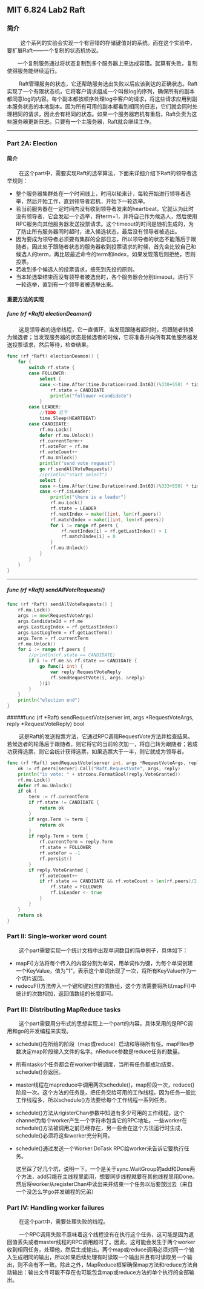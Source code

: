 

## MIT 6.824 Lab2 Raft

### 简介

&nbsp;&nbsp;&nbsp;&nbsp;&nbsp;&nbsp;&nbsp;&nbsp;&nbsp;这个系列的实验会实现一个有容错的存储键值对的系统。而在这个实验中，要扩展Raft——一个复制的状态机协议。

&nbsp;&nbsp;&nbsp;&nbsp;&nbsp;&nbsp;&nbsp;一个复制服务通过将状态复制到多个服务器上来达成容错。就算有失败，复制使得服务能继续运行。

&nbsp;&nbsp;&nbsp;&nbsp;&nbsp;&nbsp;&nbsp;&nbsp;Raft管理服务的状态，它还帮助服务选出失败以后应该到达的正确状态。Raft实现了一个有限状态机，它将客户请求组成一个叫做log的序列，确保所有的副本都同意log的内容。每个副本都按顺序处理log中客户的请求，将这些请求应用到副本服务状态的本地副本。因为所有可用的副本都看到相同的日志，它们就会同时处理相同的请求，因此会有相同的状态。如果一个服务器宕机有重启，Raft负责为这些服务器更新日志。只要有一个主服务器，Raft就会继续工作。

------

### Part 2A: Election

#### 简介

&nbsp;&nbsp;&nbsp;&nbsp;&nbsp;&nbsp;&nbsp;&nbsp;在这个part中，需要实现Raft的选举算法，下面来详细介绍下Raft的领导者选举规则：

+ 整个服务器集群处在一个时间线上，时间以轮来计，每轮开始进行领导者选举，然后开始工作，直到领导者宕机，开始下一轮选举。
+ 若当前服务器在一定时间内没有收到领导者发来的heartbeat，它就认为此时没有领导者，它会发起一个选举，将term+1，并将自己作为候选人，然后使用RPC服务向其他服务器发送投票请求。这个timeout的时间是随机生成的，为了防止所有服务器同时超时，进入候选状态，最后没有领导者被选出。
+ 因为要成为领导者必须要有集群的全部日志，所以领导者的状态不能落后于跟随者，因此处于跟随者状态的服务器收到投票请求的时候，首先会比较自己和候选人的term，再比较最近命令的term和index，如果发现落后则拒绝，否则投票。
+ 若收到多个候选人的投票请求，按先到先投的原则。
+ 当本轮选举结束而没有领导者被选出时，各个服务器会分别timeout，进行下一轮选举，直到有一个领导者被选举出来。

#### 重要方法的实现

##### func (rf *Raft) electionDeamon()

&nbsp;&nbsp;&nbsp;&nbsp;&nbsp;&nbsp;&nbsp;&nbsp;这是领导者的选举线程，它一直循环，当发现跟随者超时时，将跟随者转换为候选者；当发现服务器的状态是候选者的时候，它将准备并向所有其他服务器发送投票请求，然后等待，检查结果。

```go
func (rf *Raft) electionDeamon() {
	for {
		switch rf.state {
		case FOLLOWER:
			select {
			case <-time.After(time.Duration(rand.Int63()%330+550) * time.Millisecond):
				rf.state = CANDIDATE
				println("follower->candidate")
			}
		case LEADER:
            //TODO 见下
			time.Sleep(HEARTBEAT)
		case CANDIDATE:
			rf.mu.Lock()
			defer rf.mu.Unlock()
			rf.currentTerm++
			rf.voteFor = rf.me
			rf.voteCount++
			rf.mu.Unlock()
			println("send vote request")
			go rf.sendAllVoteRequests()
			//println("start select")
			select {
			case <-time.After(time.Duration(rand.Int63()%333+550) * time.Millisecond):
			case <-rf.isLeader:
				println("there is a leader")
				rf.mu.Lock()
				rf.state = LEADER
				rf.nextIndex = make([]int, len(rf.peers))
				rf.matchIndex = make([]int, len(rf.peers))
				for i := range rf.peers {
					rf.nextIndex[i] = rf.getLastIndex() + 1
					rf.matchIndex[i] = 0
				}
				rf.mu.Unlock()
			}
		}
	}
}
```

---

##### func (rf *Raft) sendAllVoteRequests()



```go
func (rf *Raft) sendAllVoteRequests() {
	rf.mu.Lock()
	args := new(RequestVoteArgs)
	args.CandidateId = rf.me
	args.LastLogIndex = rf.getLastIndex()
	args.LastLogTerm = rf.getLastTerm()
	args.Term = rf.currentTerm
	rf.mu.Unlock()
	for i := range rf.peers {
		//println(rf.state == CANDIDATE)
		if i != rf.me && rf.state == CANDIDATE {
			go func(i int) {
				var reply RequestVoteReply
				rf.sendRequestVote(i, args, &reply)
			}(i)
		}
	}
	println("election end")
}
```



#####func (rf *Raft) sendRequestVote(server int, args *RequestVoteArgs, reply *RequestVoteReply) bool

&nbsp;&nbsp;&nbsp;&nbsp;&nbsp;&nbsp;&nbsp;&nbsp;这是Raft的发送投票方法，它通过RPC调用RequestVote方法并检查结果。若候选者的轮落后于跟随者，则它将它的当前轮次加一，将自己转为跟随者；若成功获得选票，则它会统计获得选票，如果选票大于一半，则它就成为领导者。

```go
func (rf *Raft) sendRequestVote(server int, args *RequestVoteArgs, reply *RequestVoteReply) bool {
	ok := rf.peers[server].Call("Raft.RequestVote", args, reply)
	println("is vote: " + strconv.FormatBool(reply.VoteGranted))
	rf.mu.Lock()
	defer rf.mu.Unlock()
	if ok {
		term := rf.currentTerm
		if rf.state != CANDIDATE {
			return ok
		}
		if args.Term != term {
			return ok
		}
		if reply.Term > term {
			rf.currentTerm = reply.Term
			rf.state = FOLLOWER
			rf.voteFor = -1
			rf.persist()
		}
		if reply.VoteGranted {
			rf.voteCount++
			if rf.state == CANDIDATE && rf.voteCount > len(rf.peers)/2 {
				rf.state = FOLLOWER
				rf.isLeader <- true
			}
		}
	}
	return ok
}
```

### Part II: Single-worker word count

&nbsp;&nbsp;&nbsp;&nbsp;&nbsp;&nbsp;&nbsp;&nbsp;这个part需要实现一个统计文档中出现单词数目的简单例子，具体如下：

- mapF()方法将每个传入的内容分割为单词，用单词作为键，为每个单词创建一个KeyValue，值为"1”，表示这个单词出现了一次，将所有KeyValue作为一个切片返回。
- redecuF()方法传入一个键和键对应的值数组，这个方法需要将所以mapF()中统计的次数相加，返回值数组的长度即可。

### Part III: Distributing MapReduce tasks

&nbsp;&nbsp;&nbsp;&nbsp;&nbsp;&nbsp;&nbsp;&nbsp;这个part需要用分布式的思想实现上一个part的内容，具体采用的是RPC调用和go的并发编程来实现。

- schedule()在所给的阶段（map或reduce）启动和等待所有任。mapFIles参数决定map阶段输入文件的名字。nReduce参数是reduce任务的数量。

- 所有ntasks个任务都会在worker中被调度，当所有任务都成功结束，schedule()会返回。

- master线程在mapreduce中调用两次schedule()，map阶段一次，reduce()阶段一次。这个方法的任务是，把任务交给可用的工作线程。因为任务一般比工作线程多，所以schedule()方法要给每个工作线程一系列任务。

- schedule()方法从rigisterChan参数中知道有多少可用的工作线程。这个channel为每个worker产生一个字符串包含它的RPC地址。一些worker在schedule()方法被调用之前已经存在，另一些会在这个方法运行时生成，schedule()必须将这些worker充分利用。

- schedule()通过发送一个Worker.DoTask RPC给worker来告诉它要执行任务。

  这里踩了好几个坑，说明一下。一个是关于sync.WaitGroup的add和Done两个方法，add只能在主线程里面用，想要同步线程就要在其他线程里用Done。然后将worker从registerChan中读出来并结束一个任务以后要放回去（来自一个没怎么学go并发编程的兄弟）

### Part IV: Handling worker failures

&nbsp;&nbsp;&nbsp;&nbsp;&nbsp;&nbsp;&nbsp;&nbsp;在这个part中，需要处理失败的线程。

&nbsp;&nbsp;&nbsp;&nbsp;&nbsp;&nbsp;&nbsp;&nbsp;一个RPC调用失败不意味着这个线程没有在执行这个任务，这可能是因为返回值丢失或者master线程的RPC调用超时了。因此，这可能会发生于两个worker收到相同任务，处理他，然后生成输出。两个map或reduce调用必须对同一个输入生成相同的输出，所以如果后续处理有时读取一个输出并且有时读取另一个输出，则不会有不一致。除此之外，MapReduce框架确保map方法和reduce方法自动输出：输出文件可能不存在也可能包含map或reduce方法的单个执行的全部输出。